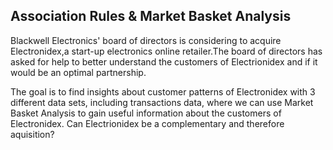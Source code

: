 ## Association Rules & Market Basket Analysis


Blackwell Electronics' board of directors is considering to acquire Electronidex,a start-up electronics online retailer.The board of directors has asked for help to better understand the customers of Electrionidex and if it 
would be an optimal partnership.
 
The goal is to find insights about customer patterns of Electronidex with 3 different data sets, including transactions data, where we can use Market Basket Analysis to gain useful information about the customers of Electronidex. Can Electrionidex be a complementary and therefore aquisition?
